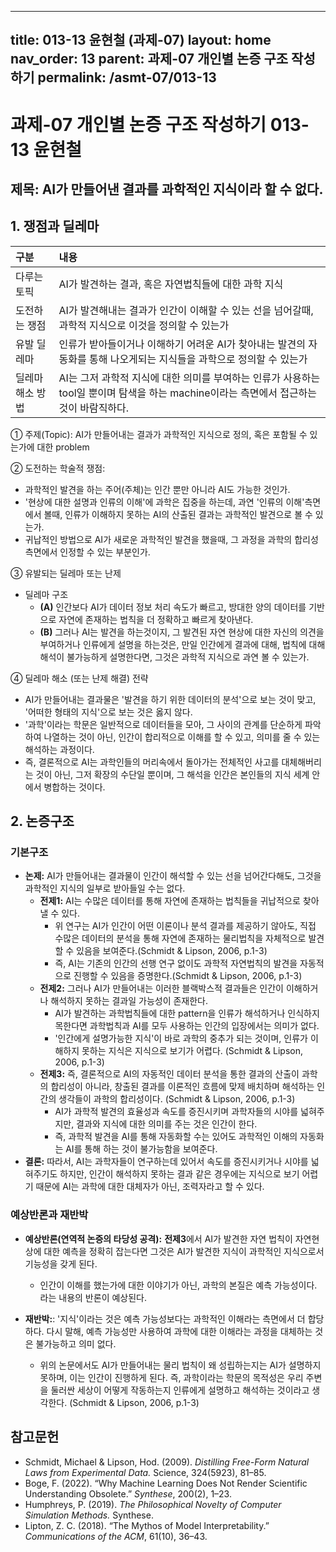 
---
title: 013-13 윤현철 (과제-07)
layout: home
nav_order: 13
parent: 과제-07 개인별 논증 구조 작성하기
permalink: /asmt-07/013-13
---

# 과제-07 개인별 논증 구조 작성하기 013-13 윤현철

## 제목: AI가 만들어낸 결과를 과학적인 지식이라 할 수 없다.

## 1. 쟁점과 딜레마

| 구분 | 내용 |
|:---|:---|
| 다루는 토픽 | AI가 발견하는 결과, 혹은 자연법칙들에 대한 과학 지식  |
| 도전하는 쟁점 | AI가 발견해내는 결과가 인간이 이해할 수 있는 선을 넘어갈때, 과학적 지식으로 이것을 정의할 수 있는가 |
| 유발 딜레마 | 인류가 받아들이거나 이해하기 어려운 AI가 찾아내는 발견의 자동화를 통해 나오게되는 지식들을 과학으로 정의할 수 있는가 |
| 딜레마 해소 방법 | AI는 그저 과학적 지식에 대한 의미를 부여하는 인류가 사용하는 tool일 뿐이며 탐색을 하는 machine이라는 측면에서 접근하는 것이 바람직하다. |

① 주제(Topic): AI가 만들어내는 결과가 과학적인 지식으로 정의, 혹은 포함될 수 있는가에 대한 problem

② 도전하는 학술적 쟁점:

- 과학적인 발견을 하는 주어(주체)는 인간 뿐만 아니라 AI도 가능한 것인가.
- '현상에 대한 설명과 인류의 이해'에 과학은 집중을 하는데, 과연 '인류의 이해'측면에서 볼때, 인류가 이해하지 못하는 AI의 산출된 결과는 과학적인 발견으로 볼 수 있는가.
- 귀납적인 방법으로 AI가 새로운 과학적인 발견을 했을때, 그 과정을 과학의 합리성 측면에서 인정할 수 있는 부분인가.

③ 유발되는 딜레마 또는 난제

- 딜레마 구조
  - **(A)** 인간보다 AI가 데이터 정보 처리 속도가 빠르고, 방대한 양의 데이터를 기반으로 자연에 존재하는 법칙을 더 정확하고 빠르게 찾아낸다.
  - **(B)** 그러나 AI는 발견을 하는것이지, 그 발견된 자연 현상에 대한 자신의 의견을 부여하거나 인류에게 설명을 하는것은, 만일 인간에게 결과에 대해, 법칙에 대해 해석이 불가능하게 설명한다면, 그것은 과학적 지식으로 과연 볼 수 있는가.

④ 딜레마 해소 (또는 난제 해결) 전략

- AI가 만들어내는 결과물은 '발견을 하기 위한 데이터의 분석'으로 보는 것이 맞고, '어떠한 형태의 지식'으로 보는 것은 옳지 않다.
- '과학'이라는 학문은 일반적으로 데이터들을 모아, 그 사이의 관계를 단순하게 파악하여 나열하는 것이 아닌, 인간이 합리적으로 이해를 할 수 있고, 의미를 줄 수 있는 해석하는 과정이다.
- 즉, 결론적으로 AI는 과학인들의 머리속에서 돌아가는 전체적인 사고를 대체해버리는 것이 아닌, 그저 확장의 수단일 뿐이며, 그 해석을 인간은 본인들의 지식 세계 안에서 병합하는 것이다.

## 2. 논증구조

### 기본구조

- **논제:** AI가 만들어내는 결과물이 인간이 해석할 수 있는 선을 넘어간다해도, 그것을 과학적인 지식의 일부로 받아들일 수는 없다.
  - **전제1:** AI는 수많은 데이터를 통해 자연에 존재하는 법칙들을 귀납적으로 찾아낼 수 있다.
    - 위 연구는 AI가 인간이 어떤 이론이나 분석 결과를 제공하기 않아도, 직접 수많은 데이터의 분석을 통해 자연에 존재하는 물리법칙을 자체적으로 발견할 수 있음을 보여준다.(Schmidt & Lipson, 2006, p.1-3)
	- 즉, AI는 기존의 인간의 선행 연구 없이도 과학적 자연법칙의 발견을 자동적으로 진행할 수 있음을 증명한다.(Schmidt & Lipson, 2006, p.1-3)
  - **전제2:** 그러나 AI가 만들어내는 이러한 블랙박스적 결과들은 인간이 이해하거나 해석하지 못하는 결과일 가능성이 존재한다.
    - AI가 발견하는 과학법칙들에 대한 pattern을 인류가 해석하거나 인식하지 목한다면 과학법칙과 AI를 모두 사용하는 인간의 입장에서는 의미가 없다.
    - '인간에게 설명가능한 지식'이 바로 과학의 중추가 되는 것이며, 인류가 이해하지 못하는 지식은 지식으로 보기가 어렵다. (Schmidt & Lipson, 2006, p.1-3)
  - **전제3:** 즉, 결론적으로 AI의 자동적인 데이터 분석을 통한 결과의 산출이 과학의 합리성이 아니라,  창출된 결과를 이론적인 흐름에 맞제 배치하며 해석하는 인간의 생각들이 과학의 합리성이다. (Schmidt & Lipson, 2006, p.1-3)
      - AI가 과학적 발견의 효율성과 속도를 증진시키며 과학자들의 시야를 넓혀주지만, 결과와 지식에 대한 의미를 주는 것은 인간이 한다.
      - 즉, 과학적 발견을 AI를 통해 자동화할 수는 있어도 과학적인 이해의 자동화는 AI를 통해 하는 것이 불가능함을 보여준다.
- **결론:** 따라서, AI는 과학자들이 연구하는데 있어서 속도를 증진시키거나 시야를 넓혀주기도 하지만, 인간이 해석하지 못하는 결과 같은 경우에는 지식으로 보기 어렵기 때문에 AI는 과학에 대한 대체자가 아닌, 조력자라고 할 수 있다.

### 예상반론과 재반박

- **예상반론(연역적 논증의 타당성 공격):** **전제3**에서 AI가 발견한 자연 법칙이 자연현상에 대한 예측을 정확히 잡는다면 그것은 AI가 발견한 지식이 과학적인 지식으로서 기능성을 갖게 된다.
  - 인간이 이해를 했는가에 대한 이야기가 아닌, 과학의 본질은 예측 가능성이다. 라는 내용의 반론이 예상된다.

- **재반박:**: '지식'이라는 것은 예측 가능성보다는 과학적인 이해라는 측면에서 더 합당하다. 다시 말해, 예측 가능성만 사용하여 과학에 대한 이해라는 과정을 대체하는 것은 불가능하고 의미 없다.
    - 위의 논문에서도 AI가 만들어내는 물리 법칙이 왜 성립하는지는 AI가 설명하지 못하며, 이는 인간이 진행하게 된다. 즉, 과학이라는 학문의 목적성은 우리 주변을 둘러싼 세상이 어떻게 작동하는지 인류에게 설명하고 해석하는 것이라고 생각한다. (Schmidt & Lipson, 2006, p.1-3)

## 참고문헌

- Schmidt, Michael & Lipson, Hod. (2009). *Distilling Free-Form Natural Laws from Experimental Data.* Science, 324(5923), 81–85.  
- Boge, F. (2022). “Why Machine Learning Does Not Render Scientific Understanding Obsolete.” *Synthese*, 200(2), 1–23.  
- Humphreys, P. (2019). *The Philosophical Novelty of Computer Simulation Methods.* Synthese.  
- Lipton, Z. C. (2018). “The Mythos of Model Interpretability.” *Communications of the ACM*, 61(10), 36–43.  